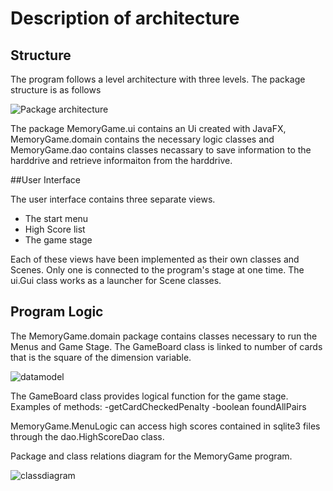 # Description of architecture

## Structure
The program follows a level architecture with three levels. The package structure is as follows

![Package architecture](https://github.com/massamasa/otm-harjoitustyo/blob/master/documentation/imagesforarchitecturedocumentation/packagearchitecture.png)

The package MemoryGame.ui contains an Ui created with JavaFX, MemoryGame.domain contains the necessary logic classes and MemoryGame.dao contains classes necassary to save information to the harddrive and retrieve informaiton from the harddrive.

##User Interface

The user interface contains three separate views.
- The start menu
- High Score list
- The game stage

Each of these views have been implemented as their own classes and Scenes. Only one is connected to the program's stage at one time. The ui.Gui class works as a launcher for Scene classes.

## Program Logic

The MemoryGame.domain package contains classes necessary to run the Menus and Game Stage. The GameBoard class is linked to number of cards that is the square of the dimension variable.

![datamodel](https://github.com/massamasa/otm-harjoitustyo/blob/master/documentation/imagesforarchitecturedocumentation/datamodel.png)

The GameBoard class provides logical function for the game stage. Examples of methods:
-getCardCheckedPenalty
-boolean foundAllPairs

MemoryGame.MenuLogic can access high scores contained in sqlite3 files through the dao.HighScoreDao class.

Package and class relations diagram for the MemoryGame program.

![classdiagram](https://github.com/massamasa/otm-harjoitustyo/blob/master/documentation/imagesforarchitecturedocumentation/classdiagram.png)

